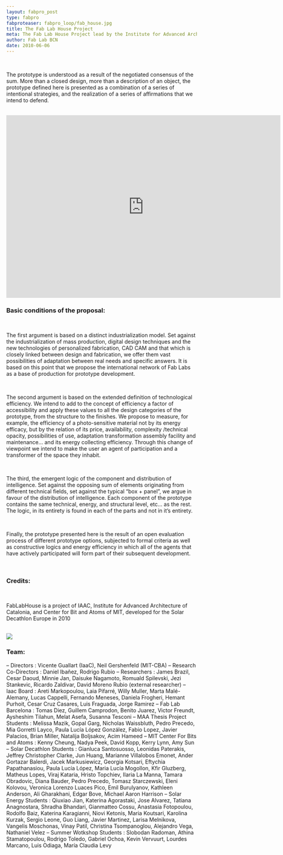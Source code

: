 ```yaml
---
layout: fabpro_post
type: fabpro
fabproteaser: fabpro_loop/fab_house.jpg
title: The Fab Lab House Project
meta: The Fab Lab House Project lead by the Institute for Advanced Architecture of Catalonia, the Center for Bit and Atoms of the MIT and a world wide network of fab labs have been chosen as one of participants in Solar Decathlon Europe competition, which will take place in Madrid in June 2010.
author: Fab Lab BCN
date: 2010-06-06
---
```


<br>

The prototype is understood as a result of the negotiated consensus of the sum. More than a closed design, more than a description of an object, the prototype defined here is presented as a combination of a series of intentional strategies, and the realization of a series of affirmations that we intend to defend.

<br>

<iframe width="725" height="483" src="https://www.youtube.com/embed/bO-Dvm5OTuU" frameborder="0" allowfullscreen></iframe>

<br>

### Basic conditions of the proposal:

<br>

The first argument is based on a distinct industrialization model. Set against the industrialization of mass production, digital design techniques and the new technologies of personalized fabrication, CAD CAM and that which is closely linked between design and fabrication, we offer them vast possibilities of adaptation between real needs and specific answers. It is based on this point that we propose the international network of Fab Labs as a base of production for prototype development.

<br>

The second argument is based on the extended definition of technological efficiency. We intend to add to the concept of efficiency a factor of accessibility and apply these values to all the design categories of the prototype, from the structure to the finishes. We propose to measure, for example, the efficiency of a photo-sensitive material not by its energy efficacy, but by the relation of its price, availability, complexity /technical opacity, possibilities of use, adaptation transformation assembly facility and maintenance… and its energy collecting efficiency. Through this change of viewpoint we intend to make the user an agent of participation and a transformer of the space they inhabit.

<br>

The third, the emergent logic of the component and distribution of intelligence. Set against the opposing sum of elements originating from different technical fields, set against the typical “box + panel”, we argue in favour of the distribution of intelligence. Each component of the prototype contains the same technical, energy, and structural level, etc… as the rest.  The logic, in its entirety is found in each of the parts and not in it’s entirety.

<br>

Finally, the prototype presented here is the result of an open evaluation process of different prototype options, subjected to formal criteria as well as constructive logics and energy efficiency in which all of the agents that have actively participated will form part of their subsequent development.

<br>

### Credits:

<br>

FabLabHouse is a project of IAAC, Institute for Advanced Architecture of Catalonia, and Center for Bit and Atoms of MIT, developed for the Solar Decathlon Europe in 2010

<br>

<img src="{{site.baseurl}}{{ site.url }}/img/projects/fab_house/1.jpg">

<br>

### Team:

– Directors : Vicente Guallart (IaaC), Neil Gershenfeld (MIT-CBA)
– Research Co-Directors : Daniel Ibañez, Rodrigo Rubio
– Researchers : James Brazil, Cesar Daoud, Minnie Jan, Daisuke Nagamoto, Romuald Spilevski, Jezi Stankevic, Ricardo Zaldivar, David Moreno Rubio (external researcher)
– Iaac Board : Areti Markopoulou, Laia Pifarré, Willy Muller, Marta Malé-Alemany, Lucas Cappelli, Fernando Meneses, Daniela Frogheri, Hemant Purhoit, Cesar Cruz Casares, Luis Fraguada, Jorge Ramirez
– Fab Lab Barcelona : Tomas Diez, Guillem Camprodon, Benito Juarez, Victor Freundt, Aysheshim Tilahun, Melat Asefa, Susanna Tesconi
– MAA Thesis Project Students : Melissa Mazik, Gopal Garg, Nicholas Waissbluth, Pedro Precedo, Mia Gorretti Layco, Paula Lucía López González, Fabio Lopez, Javier Palacios, Brian Miller, Natalija Boljsakov, Acim Hameed
– MIT Center For Bits and Atoms : Kenny Cheung, Nadya Peek, David Kopp, Kerry Lynn, Amy Sun
– Solar Decathlon Students : Gianluca Santosuosso, Leonidas Paterakis, Jeffrey Christopher Clarke, Jun Huang, Marianne Villalobos Emonet, Ander Gortazar Balerdi, Jacek Markusiewicz, Georgia Kotsari, Eftychia Papathanasiou, Paula Lucía López, Maria Lucía Mogollon, Kfir Gluzberg, Matheus Lopes, Viraj Kataria, Hristo Topchiev, Ilaria La Manna, Tamara Obradovic, Diana Bauder, Pedro Precedo, Tomasz Starczewski, Eleni Kolovou, Veronica Lorenzo Luaces Pico, Emil Burulyanov, Kathleen Anderson, Ali Gharakhani, Edgar Bove, Michael Aaron Harrison
– Solar Energy Students : Qiuxiao Jian, Katerina Agorastaki, Jose Alvarez, Tatiana Anagnostara, Shradha Bhandari, Gianmatteo Cossu, Anastasia Fotopoulou, Rodolfo Baiz, Katerina Karagianni, Niovi Ketonis, Maria Koutsari, Karolina Kurzak, Sergio Leone, Guo Liang, Javier Martinez, Larisa Melnikova, Vangelis Moschonas, Vinay Patil, Christina Tsompanoglou, Alejandro Vega, Nathaniel Velez
– Summer Wotkshop Students : Slobodan Radoman, Athina Stamatopoulou, Rodrigo Toledo, Gabriel Ochoa, Kevin Vervuurt, Lourdes Marcano, Luis Odiaga, María Claudia Levy
